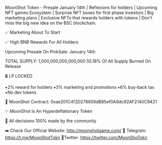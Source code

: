 MoonShot Token - Presale January 14th | Reflexions for holders | Upcoming NFT games Ecosystem | Surprise NFT boxes for first phase investors | Big marketing plans | Exclusive NFTs that rewards holders with tokens | Don't miss the big new idea on the BSC blockchain.

✅ Marketing About To Start

✅ High BNB Rewards For All Holders

Upcoming Presale On PinkSale: January 14th

TOTAL SUPPLY: 1,000,000,000,000,000 
55.18% Of All Supply Burned On Release

🔒 LP LOCKED

▪️2% reward for holders
▪️3% marketing and promotions
▪️6% buy-back tax
▪️No dev tokens

📝 MoonShot Contract: 0xae201C4f2D278659dB85ef0A9dc92AF2140C9421

✨ MoonShot Is An Hyperdeflationary Token

💎 All decisions 100% made by the community

➡️ Check Our Official Website: http://moonshotgame.com/
💭 Telegram: https://t.me/MoonShotTokn
📱Twitter: https://twitter.com/MoonShoTokn
